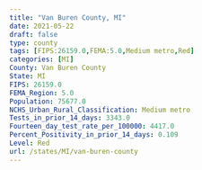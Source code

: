 ```yaml
---
title: "Van Buren County, MI"
date: 2021-05-22
draft: false
type: county
tags: [FIPS:26159.0,FEMA:5.0,Medium metro,Red]
categories: [MI]
County: Van Buren County
State: MI
FIPS: 26159.0
FEMA_Region: 5.0
Population: 75677.0
NCHS_Urban_Rural_Classification: Medium metro
Tests_in_prior_14_days: 3343.0
Fourteen_day_test_rate_per_100000: 4417.0
Percent_Positivity_in_prior_14_days: 0.109
Level: Red
url: /states/MI/van-buren-county
---
```



